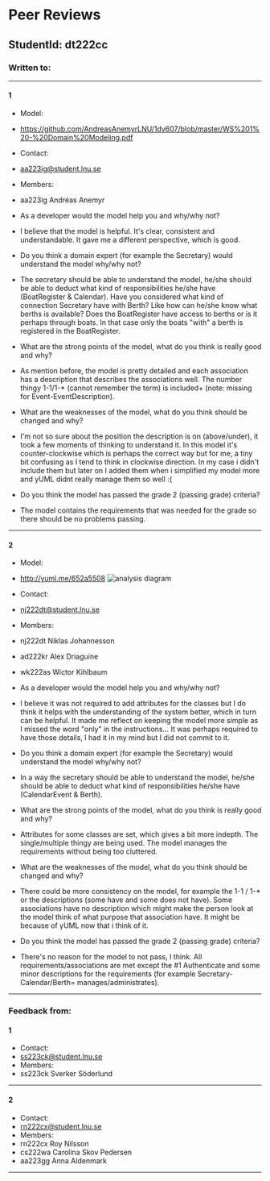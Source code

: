 # Peer Reviews
## StudentId: dt222cc

### Written to:

------------------------------------------------------
#### 1
- Model:
 - https://github.com/AndreasAnemyrLNU/1dv607/blob/master/WS%201%20-%20Domain%20Modeling.pdf
- Contact:
 - aa223ig@student.lnu.se
- Members:
 - aa223ig	Andréas Anemyr	

- As a developer would the model help you and why/why not?
 - I believe that the model is helpful. It's clear, consistent and understandable. It gave me a different perspective, which is good. 
- Do you think a domain expert (for example the Secretary) would understand the model why/why not?
 - The secretary should be able to understand the model, he/she should be able to deduct what kind of responsibilities he/she have (BoatRegister & Calendar). Have you considered what kind of connection Secretary have with Berth? Like how can he/she know what berths is available? Does the BoatRegister have access to berths or is it perhaps through boats. In that case only the boats "with" a berth is registered in the BoatRegister.
- What are the strong points of the model, what do you think is really good and why?
 - As mention before, the model is pretty detailed and each association has a description that describes the associations well. The number thingy 1-1/1-* (cannot remember the term) is included+ (note: missing for Event-EventDescription).
- What are the weaknesses of the model, what do you think should be changed and why?
 - I'm not so sure about the position the description is on (above/under), it took a few moments of thinking to understand it. In this model it's counter-clockwise which is perhaps the correct way but for me, a tiny bit confusing as I tend to think in clockwise direction. In my case i didn't include them but later on I added them when i simplified my model more and yUML didnt really manage them so well :(
- Do you think the model has passed the grade 2 (passing grade) criteria?
 - The model contains the requirements that was needed for the grade so there should be no problems passing.

------------------------------------------------------

#### 2
- Model:
 - http://yuml.me/652a5508
![analysis diagram](http://yuml.me/652a5508)
- Contact:
 - nj222dt@student.lnu.se
- Members:
 - nj222dt	Niklas Johannesson	
 - ad222kr	Alex Driaguine	
 - wk222as	Wictor Kihlbaum	

- As a developer would the model help you and why/why not?
 - I believe it was not required to add attributes for the classes but I do think it helps with the understanding of the system better, which in turn can be helpful. It made me reflect on keeping the model more simple as I missed the word "only" in the instructions... It was perhaps required to have those details, I had it in my mind but I did not commit to it. 
- Do you think a domain expert (for example the Secretary) would understand the model why/why not?
 - In a way the secretary should be able to understand the model, he/she should be able to deduct what kind of responsibilities he/she have (CalendarEvent & Berth).
- What are the strong points of the model, what do you think is really good and why?
 - Attributes for some classes are set, which gives a bit more indepth. The single/multiple thingy are being used. The model manages the requirements without being too cluttered.
- What are the weaknesses of the model, what do you think should be changed and why?
 - There could be more consistency on the model, for example the 1-1 / 1-* or the descriptions (some have and some does not have). Some associations have no description which might make the person look at the model think of what purpose that association have. It might be because of yUML now that i think of it.
- Do you think the model has passed the grade 2 (passing grade) criteria?
 - There's no reason for the model to not pass, I think. All requirements/associations are met except the #1 Authenticate and some minor descriptions for the requirements (for example Secretary-Calendar/Berth= manages/administrates).

------------------------------------------------------

### Feedback from:

#### 1
- Contact:
 - ss223ck@student.lnu.se
- Members:
 - ss223ck	Sverker Söderlund	

------------------------------------------------------

#### 2
- Contact:
 - rn222cx@student.lnu.se
- Members:
 - rn222cx	Roy Nilsson		
 - cs222wa	Carolina Skov Pedersen	
 - aa223gg	Anna Aldenmark	

------------------------------------------------------